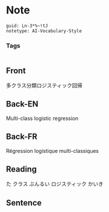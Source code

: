 # Note
```
guid: Ln-3*%~!tJ
notetype: AI-Vocabulary-Style
```

### Tags
```
```

## Front
多クラス分類ロジスティック回帰

## Back-EN
Multi-class logistic regression

## Back-FR
Régression logistique multi-classiques

## Reading
た クラス  ぶんるい ロジスティック かいき

## Sentence

